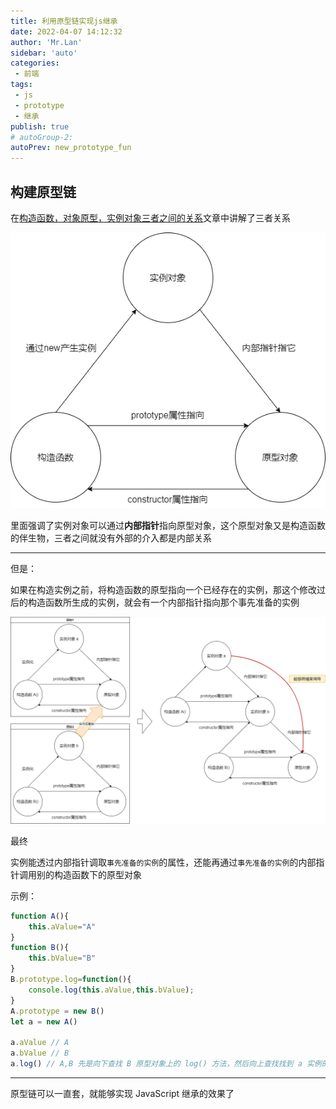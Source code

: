 ```yaml
---
title: 利用原型链实现js继承
date: 2022-04-07 14:12:32
author: 'Mr.Lan'
sidebar: 'auto'
categories: 
 - 前端
tags: 
 - js
 - prototype
 - 继承
publish: true
# autoGroup-2: 
autoPrev: new_prototype_fun
---
```


## 构建原型链

在[构造函数，对象原型，实例对象三者之间的关系](./new_prototype_fun)文章中讲解了三者关系

![3](./img/sanzheguanxi.png)

里面强调了实例对象可以通过**内部指针**指向原型对象，这个原型对象又是构造函数的伴生物，三者之间就没有外部的介入都是内部关系

***

但是：

如果在构造实例之前，将构造函数的原型指向一个已经存在的实例，那这个修改过后的构造函数所生成的实例，就会有一个内部指针指向那个事先准备的实例

![img](./img/yuanxinlian.png)

最终

实例能透过内部指针调取`事先准备的实例`的属性，还能再通过`事先准备的实例`的内部指针调用别的构造函数下的原型对象

示例：

``` js
function A(){
    this.aValue="A"
}
function B(){
    this.bValue="B"
}
B.prototype.log=function(){
    console.log(this.aValue,this.bValue);
}
A.prototype = new B()
let a = new A()

a.aValue // A
a.bValue // B
a.log() // A,B 先是向下查找 B 原型对象上的 log() 方法，然后向上查找找到 a 实例的 aValue 属性
```

***

原型链可以一直套，就能够实现 JavaScript 继承的效果了
